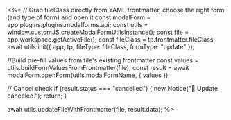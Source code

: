 <%*
// Grab fileClass directly from YAML frontmatter, choose the right form (and type of form) and open it
const modalForm = app.plugins.plugins.modalforms.api;
const utils = window.customJS.createModalFormUtilsInstance();
const file = app.workspace.getActiveFile();
const fileClass = tp.frontmatter.fileClass;
await utils.init({ app, tp, fileType: fileClass, formType: "update" });

//Build pre-fill values from file's existing frontmatter
const values = utils.buildFormValuesFromFrontmatter(file);
const result = await modalForm.openForm(utils.modalFormName, { values });

// Cancel check
if (result.status === "cancelled") {
  new Notice("🚫 Update canceled.");
  return;
}

await utils.updateFileWithFrontmatter(file, result.data);
%>